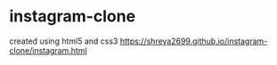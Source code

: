 # instagram-clone
 created using html5 and css3
 https://shreya2699.github.io/instagram-clone/instagram.html
